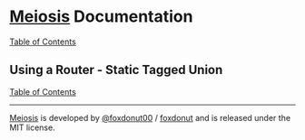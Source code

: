 # [Meiosis](https://meiosis.js.org) Documentation

[Table of Contents](toc.html)

## Using a Router - Static Tagged Union

[Table of Contents](toc.html)

-----

[Meiosis](https://meiosis.js.org) is developed by [@foxdonut00](http://twitter.com/foxdonut00) / [foxdonut](https://github.com/foxdonut) and is released under the MIT license.
